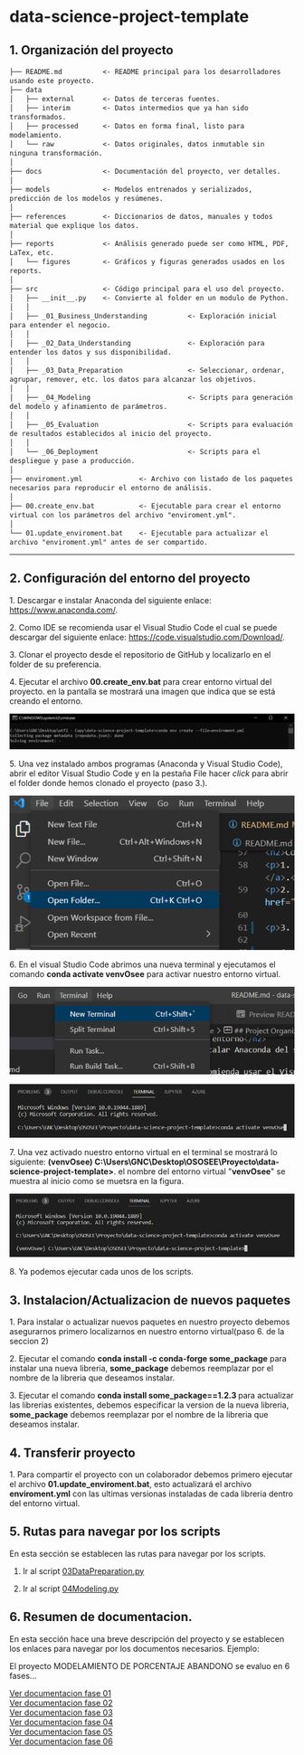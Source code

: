 data-science-project-template
==============================

 <h2>1. Organización del proyecto </h2>

    ├── README.md          <- README principal para los desarrolladores usando este proyecto.
    ├── data
    │   ├── external       <- Datos de terceras fuentes.
    │   ├── interim        <- Datos intermedios que ya han sido transformados.
    │   ├── processed      <- Datos en forma final, listo para modelamiento.
    │   └── raw            <- Datos originales, datos inmutable sin ninguna transformación.
    │
    ├── docs               <- Documentación del proyecto, ver detalles.
    │
    ├── models             <- Modelos entrenados y serializados, predicción de los modelos y resúmenes.
    │
    ├── references         <- Diccionarios de datos, manuales y todos material que explique los datos.
    │
    ├── reports            <- Análisis generado puede ser como HTML, PDF, LaTex, etc.
    │   └── figures        <- Gráficos y figuras generados usados en los reports.
    │
    ├── src                <- Código principal para el uso del proyecto.
    │   ├── __init__.py    <- Convierte al folder en un modulo de Python.
    │   │
    │   ├── _01_Business_Understanding          <- Exploración inicial para entender el negocio.
    │   │
    │   ├── _02_Data_Understanding              <- Exploración para entender los datos y sus disponibilidad.
    │   │
    │   ├── _03_Data_Preparation                <- Seleccionar, ordenar, agrupar, remover, etc. los datos para alcanzar los objetivos.
    │   │
    │   ├── _04_Modeling                        <- Scripts para generación del modelo y afinamiento de parámetros.
    │   │
    │   ├── _05_Evaluation                      <- Scripts para evaluación de resultados establecidos al inicio del proyecto.
    │   │
    │   └── _06_Deployment                      <- Scripts para el despliegue y pase a producción.
    │   
    ├── enviroment.yml              <- Archivo con listado de los paquetes necesarios para reproducir el entorno de análisis.
    │
    ├── 00.create_env.bat           <- Ejecutable para crear el entorno virtual con los parámetros del archivo "enviroment.yml".
    │
    └── 01.update_enviroment.bat    <- Ejecutable para actualizar el archivo "enviroment.yml" antes de ser compartido.

--------
<h2>2. Configuración del entorno del proyecto</h2>

<p>1. Descargar e instalar Anaconda del siguiente enlace: <a target="_blank" href="https://www.anaconda.com">https://www.anaconda.com/</a>.</p>
<p>2. Como IDE se recomienda usar el Visual Studio Code el cual se puede descargar del siguiente enlace: <a target="_blank" href="https://code.visualstudio.com/Download">https://code.visualstudio.com/Download/</a>.</p>

<p>3. Clonar el proyecto desde el repositorio de GitHub y localizarlo en el folder de su preferencia.</p>

<p>4. Ejecutar el archivo <b>00.create_env.bat</b> para crear entorno virtual del proyecto. en la pantalla se mostrará una imagen que indica que se está creando el entorno.</p>

![Creando env](references/imagenes/creando2.PNG)

<p>5. Una vez instalado ambos programas (Anaconda y Visual Studio Code), abrir el editor Visual Studio Code y en la pestaña File hacer <i>click</i> para abrir el folder donde hemos clonado el proyecto (paso 3.).</p>

![Abrir Folder](references/imagenes/OpenFolder.PNG)

<p>6. En el visual Studio Code abrimos una nueva terminal y ejecutamos el comando <b>conda activate venvOsee</b> para activar nuestro entorno virtual.</p>

![Abrir Terminal](references/imagenes/OpenTerminal.PNG)

![Activar entorno virtual](references/imagenes/activateEnv.PNG)

<p>7. Una vez activado nuestro entorno virtual en el terminal se mostrará lo siguiente: <b>(venvOsee) C:\Users\GNC\Desktop\OSOSEE\Proyecto\data-science-project-template></b>. el nombre del entorno virtual "<b>venvOsee</b>" se muestra al inicio como se muetsra en la figura.</p>

![Check](references/imagenes/checkEnv.PNG)

<p>8. Ya podemos ejecutar cada unos de los scripts.</p>

<h2>3. Instalacion/Actualizacion de nuevos paquetes</h2>

<p>1. Para instalar o actualizar nuevos paquetes en nuestro proyecto debemos asegurarnos primero localizarnos en nuestro entorno virtual(paso 6. de la seccion 2)</p>

<p>2. Ejecutar el comando <b>conda install -c conda-forge some_package</b> para instalar una nueva libreria, <b>some_package</b> debemos reemplazar por el nombre de la libreria que deseamos instalar.</p>

<p>3. Ejecutar el comando <b>conda install some_package==1.2.3 </b> para actualizar las librerias existentes, debemos especificar la version de la nueva libreria, <b>some_package</b> debemos reemplazar por el nombre de la libreria que deseamos instalar.</p>

<h2>4. Transferir proyecto</h2>

<p>1. Para compartir el proyecto con un colaborador debemos primero ejecutar el archivo <b>01.update_enviroment.bat</b>, esto actualizará el archivo <b>enviroment.yml</b> con las ultimas versionas instaladas de cada libreria dentro del entorno virtual.</p>

<h2>5. Rutas para navegar por los scripts </h2>

<p>En esta sección se establecen las rutas para navegar por los scripts.</p>

1. Ir al script [03DataPreparation.py](src/_03_Data_Preparation/03DataPreparation.py)

2. Ir al script  [04Modeling.py](src/_04_Modeling/04Modeling.py)

<h2>6. Resumen de documentacion. </h2>

<p>En esta sección hace una breve descripción del proyecto y se establecen los enlaces para navegar por los documentos necesarios. Ejemplo:</p>

<p>El proyecto MODELAMIENTO DE PORCENTAJE ABANDONO se evaluo en 6 fases...</p>

[Ver documentacion fase 01](docs/README01.md) \
[Ver documentacion fase 02](docs/README02.md) \
[Ver documentacion fase 03](docs/README03.md) \
[Ver documentacion fase 04](docs/README04.md) \
[Ver documentacion fase 05](docs/README05.md) \
[Ver documentacion fase 06](docs/README06.md)
